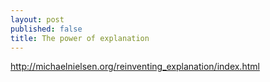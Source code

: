 ```yaml
---
layout: post
published: false
title: The power of explanation
---
```


http://michaelnielsen.org/reinventing_explanation/index.html
